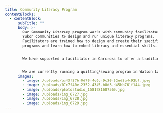 ```yaml
---
title: Community Literacy Program
contentBlocks:
  - contentBlock:
      subTitle: ""
      body: >-
        Our Community Literacy program works with community facilitators from
        Yukon communities to design and run unique literacy programs.
        Facilitators are trained how to design and create their specific
        programs and learn how to embed literacy and essential skills. 


        We have supported a facilitator in Carcross to offer a traditional medicine and planting program, a facilitator in Teslin to offer a community carpentry program that made benches for their community, and facilitators from Mayo ran a food security program which provided the local daycare with a garden bed and planting supplies.


        We are currently running a quilting/sewing program in Watson Lake, and a painting program in Carmacks for adults and youth. For more information contact Darby at darby.macwilliam@yukonliteracy.com
      images:
        - image: /uploads/aa43f37b-0d76-4e9c-9c36-62ed5a4c92bf.jpeg
        - image: /uploads/07c7f40e-2352-4345-b8d3-d45bb761f144.jpeg
        - image: /uploads/photostudio_1581981687569.jpg
        - image: /uploads/img_6727.jpg
        - image: /uploads/img_6728.jpg
        - image: /uploads/img_6729.jpg
---
```

